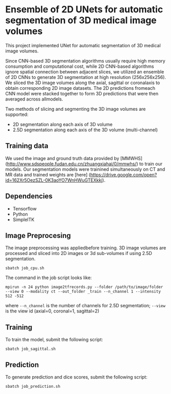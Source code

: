 # Ensemble of 2D UNets for automatic segmentation of 3D medical image volumes

This project implemented UNet for automatic segmentation of 3D medical image volumes. 

Since CNN-based 3D segmentation algorithms usually require high memory consumption and computational cost, while 2D CNN-based algorithms ignore spatial connection between adjacent slices, we utilized an ensemble of 2D CNNs to generate 3D segmentation at high resolution (256x256x256). We sliced the 3D image volumes along the axial, sagittal or coronalaxis to obtain corresponding 2D image datasets. The 2D predictions fromeach CNN model were stacked together to form 3D predictions that were then averaged across allmodels. 


Two methods of slicing and segmenting the 3D image volumes are supported:

* 2D segmentation along each axis of 3D volume 
* 2.5D segmentation along each axis of the 3D volume (multi-channel)
## Training data 
We used the image and ground truth data provided by [MMWHS] (http://www.sdspeople.fudan.edu.cn/zhuangxiahai/0/mmwhs/) to train our models. 
Our segmentation models were trainined simultaneously on CT and MR data and trained weights are [here] (https://drive.google.com/open?id=162Xr5OezSZL-0K3aoYO7WnHWuGTEXkkj). 
## Dependencies

* Tensorflow
* Python 
* SimpleITK

## Image Preprocesing

The image preprocessing was appliedbefore training. 3D image volumes are processed and sliced into 2D images or 3d sub-volumes if using 2.5D segmentation. 

```
sbatch job_cpu.sh
```
The command in the job script looks like:
```
mpirun -n 24 python image2tfrecords.py --folder /path/to/image/folder --view 0 --modality ct --out_folder _train --n_channel 1 --intensity 512 -512
```
where `--n_channel` is the number of channels for 2.5D segmentation; `--view` is the view id (axial=0, coronal=1, sagittal=2)

## Training

To train the model, submit the following script:
```
sbatch job_sagittal.sh
```
## Prediction
To generate prediction and dice scores, submit the following script:
```
sbatch job_prediction.sh
```
